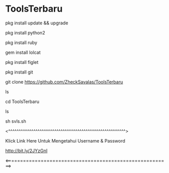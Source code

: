 # ToolsTerbaru
pkg install update && upgrade

pkg install python2

pkg install ruby

gem install lolcat

pkg install figlet

pkg install git

git clone https://github.com/ZheckSavalas/ToolsTerbaru

ls

cd ToolsTerbaru

ls

sh svls.sh

<^^^^^^^^^^^^^^^^^^^^^^^^^^^^^^^^^^^^^^^^^^^^^^^^^^^^^^^^>

Klick Link Here Untuk Mengetahui Username & Password  

http://bit.ly/2JYzGnI                   

<========================================================>
